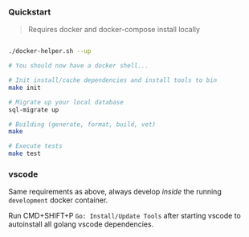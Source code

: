 ### Quickstart

> Requires docker and docker-compose install locally

```bash

./docker-helper.sh --up

# You should now have a docker shell...

# Init install/cache dependencies and install tools to bin
make init

# Migrate up your local database
sql-migrate up

# Building (generate, format, build, vet)
make

# Execute tests
make test

```

### vscode

Same requirements as above, always develop *inside* the running `development` docker container. 

Run CMD+SHIFT+P `Go: Install/Update Tools` after starting vscode to autoinstall all golang vscode dependencies.